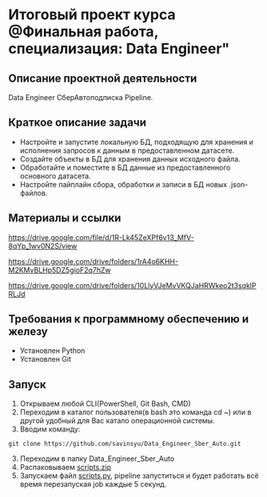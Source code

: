 # Итоговый проект курса @Финальная работа, специализация: Data Engineer"


## Описание проектной деятельности
Data Engineer СберАвтоподписка Pipeline.

## Краткое описание задачи

* Настройте и запустите локальную БД, подходящую для хранения
и исполнения запросов к данным в предоставленном датасете.
* Создайте объекты в БД для хранения данных исходного файла.
* Обработайте и поместите в БД данные из предоставленного
основного датасета.
* Настройте пайплайн сбора, обработки и записи в БД новых .json-
файлов.

## Материалы и ссылки
https://drive.google.com/file/d/1R-Lk45ZeXPf6v13_MfV-8qYp_1wv0N2S/view

https://drive.google.com/drive/folders/1rA4o6KHH-M2KMvBLHp5DZ5gioF2q7hZw

https://drive.google.com/drive/folders/10LlyVJeMvVKQJaHRWkeo2t3sqklPRLJd


## Требования к программному обеспечению и железу

* Установлен Python
* Установлен Git

## Запуск

1. Открываем любой CLI(PowerShell, Git Bash, CMD)
2. Переходим в каталог пользователя(в bash это команда cd ~) или в другой удобный для Вас катало операционной системы.
2. Вводим команду: 
```
git clone https://github.com/savinsyu/Data_Engineer_Sber_Auto.git
```
3. Переходим в папку Data_Engineer_Sber_Auto 
4. Распаковываем [scripts.zip](scripts.zip)
4. Запускаем файл [scripts.py](scripts.py), pipeline запуститься и будет работать всё время перезапуская job каждые 5 секунд.